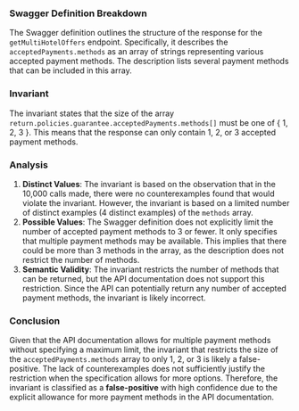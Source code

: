 ### Swagger Definition Breakdown
The Swagger definition outlines the structure of the response for the `getMultiHotelOffers` endpoint. Specifically, it describes the `acceptedPayments.methods` as an array of strings representing various accepted payment methods. The description lists several payment methods that can be included in this array.

### Invariant
The invariant states that the size of the array `return.policies.guarantee.acceptedPayments.methods[]` must be one of { 1, 2, 3 }. This means that the response can only contain 1, 2, or 3 accepted payment methods.

### Analysis
1. **Distinct Values**: The invariant is based on the observation that in the 10,000 calls made, there were no counterexamples found that would violate the invariant. However, the invariant is based on a limited number of distinct examples (4 distinct examples) of the `methods` array.
2. **Possible Values**: The Swagger definition does not explicitly limit the number of accepted payment methods to 3 or fewer. It only specifies that multiple payment methods may be available. This implies that there could be more than 3 methods in the array, as the description does not restrict the number of methods.
3. **Semantic Validity**: The invariant restricts the number of methods that can be returned, but the API documentation does not support this restriction. Since the API can potentially return any number of accepted payment methods, the invariant is likely incorrect.

### Conclusion
Given that the API documentation allows for multiple payment methods without specifying a maximum limit, the invariant that restricts the size of the `acceptedPayments.methods` array to only 1, 2, or 3 is likely a false-positive. The lack of counterexamples does not sufficiently justify the restriction when the specification allows for more options. Therefore, the invariant is classified as a **false-positive** with high confidence due to the explicit allowance for more payment methods in the API documentation.

